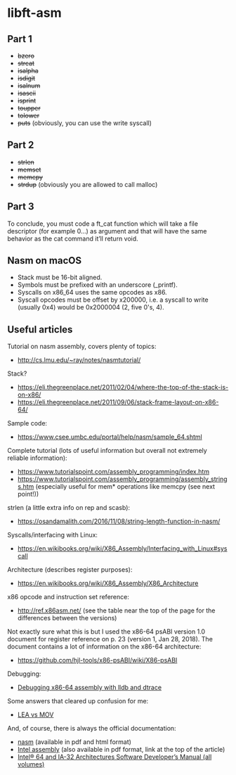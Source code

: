 # libft-asm

## Part 1

- ~~bzero~~
- ~~strcat~~
- ~~isalpha~~
- ~~isdigit~~
- ~~isalnum~~
- ~~isascii~~
- ~~isprint~~
- ~~toupper~~
- ~~tolower~~
- ~~puts~~ (obviously, you can use the write syscall)

## Part 2

- ~~strlen~~
- ~~memset~~
- ~~memcpy~~
- ~~strdup~~ (obviously you are allowed to call malloc)

## Part 3

To conclude, you must code a ft_cat function which will take a file descriptor (for
example 0...) as argument and that will have the same behavior as the cat command it’ll
return void.


## Nasm on macOS

- Stack must be 16-bit aligned.
- Symbols must be prefixed with an underscore (_printf).
- Syscalls on x86_64 uses the same opcodes as x86.
- Syscall opcodes must be offset by x200000, i.e. a syscall to write (usually 0x4) would be 0x2000004 (2, five 0's, 4).


## Useful articles

Tutorial on nasm assembly, covers plenty of topics:
- <http://cs.lmu.edu/~ray/notes/nasmtutorial/>

Stack?
- <https://eli.thegreenplace.net/2011/02/04/where-the-top-of-the-stack-is-on-x86/>
- <https://eli.thegreenplace.net/2011/09/06/stack-frame-layout-on-x86-64/>

Sample code:
- <https://www.csee.umbc.edu/portal/help/nasm/sample_64.shtml>

Complete tutorial (lots of useful information but overall not extremely reliable information):
- <https://www.tutorialspoint.com/assembly_programming/index.htm>
- <https://www.tutorialspoint.com/assembly_programming/assembly_strings.htm> (especially useful for mem* operations like memcpy (see next point!))

strlen (a little extra info on rep and scasb):
- <https://osandamalith.com/2016/11/08/string-length-function-in-nasm/>

Syscalls/interfacing with Linux:
- <https://en.wikibooks.org/wiki/X86_Assembly/Interfacing_with_Linux#syscall>

Architecture (describes register purposes):
- <https://en.wikibooks.org/wiki/X86_Assembly/X86_Architecture>

x86 opcode and instruction set reference:
- <http://ref.x86asm.net/> (see the table near the top of the page for the differences between the versions)

Not exactly sure what this is but I used the x86-64 psABI version 1.0 document for register reference on p. 23 (version 1, Jan 28, 2018).
The document contains a lot of information on the x86-64 architecture:
- <https://github.com/hjl-tools/x86-psABI/wiki/X86-psABI>

Debugging:
- [Debugging x86-64 assembly with lldb and dtrace](http://nickdesaulniers.github.io/blog/2016/01/20/debugging-x86-64-assembly-with-lldb-and-dtrace/)

Some answers that cleared up confusion for me:
- [LEA vs MOV](https://stackoverflow.com/questions/1699748/what-is-the-difference-between-mov-and-lea>)

And, of course, there is always the official documentation:
- [nasm](https://www.nasm.us/docs.php) (available in pdf and html format)
- [Intel assembly](https://software.intel.com/en-us/articles/introduction-to-x64-assembly) (also available in pdf format, link at the top of the article)
- [Intel® 64 and IA-32 Architectures Software Developer’s Manual (all volumes)](https://software.intel.com/sites/default/files/managed/39/c5/325462-sdm-vol-1-2abcd-3abcd.pdf)
